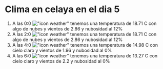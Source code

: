 # Clima en celaya en el dia 5

1. A las 0:0 !["icon weather"](http://openweathermap.org/img/w/02n.png) tenemos una temperatura de 18.71 C con algo de nubes y  vientos de 2.86 y nubosidad al 12%
1. A las 2:0 !["icon weather"](http://openweathermap.org/img/w/02n.png) tenemos una temperatura de 18.71 C con algo de nubes y  vientos de 2.86 y nubosidad al 12%
1. A las 4:0 !["icon weather"](http://openweathermap.org/img/w/01n.png) tenemos una temperatura de 14.98 C con cielo claro y  vientos de 1.96 y nubosidad al 0%
1. A las 6:0 !["icon weather"](http://openweathermap.org/img/w/01n.png) tenemos una temperatura de 13.27 C con cielo claro y  vientos de 2.2 y nubosidad al 0%

